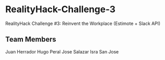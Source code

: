 # RealityHack-Challenge-3
RealityHack Challenge #3: Reinvent the Workplace (Estimote + Slack API)

Team Members
-----
Juan Herrador
Hugo Peral
Jose Salazar
Isra San Jose

